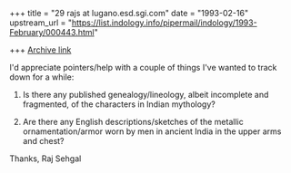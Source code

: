 +++
title = "29 rajs at lugano.esd.sgi.com"
date = "1993-02-16"
upstream_url = "https://list.indology.info/pipermail/indology/1993-February/000443.html"

+++
[Archive link](https://list.indology.info/pipermail/indology/1993-February/000443.html)


I'd appreciate pointers/help with a couple of things I've wanted to track down
for a while:

1. Is there any published genealogy/lineology, albeit incomplete and fragmented,
of the characters in Indian mythology?

2. Are there any English descriptions/sketches of the metallic
ornamentation/armor worn by men in ancient India in the upper arms and chest?

Thanks,
Raj Sehgal







